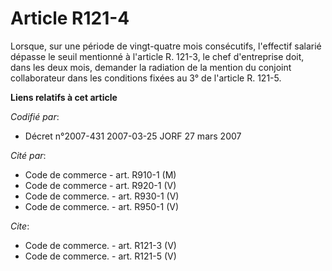 # Article R121-4

Lorsque, sur une période de vingt-quatre mois consécutifs, l'effectif salarié dépasse le seuil mentionné à l'article R.
121-3, le chef d'entreprise doit, dans les deux mois, demander la radiation de la mention du conjoint collaborateur dans les
conditions fixées au 3° de l'article R. 121-5.

**Liens relatifs à cet article**

_Codifié par_:

  - Décret n°2007-431 2007-03-25 JORF 27 mars 2007

_Cité par_:

  - Code de commerce - art. R910-1 (M)
  - Code de commerce - art. R920-1 (V)
  - Code de commerce. - art. R930-1 (V)
  - Code de commerce. - art. R950-1 (V)

_Cite_:

  - Code de commerce. - art. R121-3 (V)
  - Code de commerce. - art. R121-5 (V)

